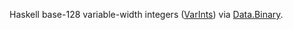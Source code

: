 Haskell base-128 variable-width integers ([VarInts](https://developers.google.com/protocol-buffers/docs/encoding#varints)) via [Data.Binary](https://hackage.haskell.org/package/binary).
